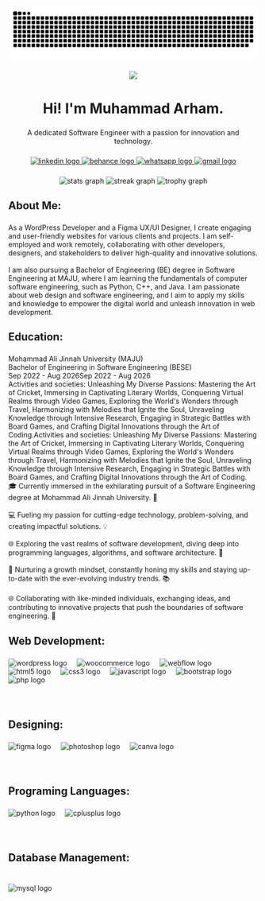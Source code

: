 <div align="center">
  <img src="https://raw.githubusercontent.com/platane/snk/output/github-contribution-grid-snake-dark.svg"  />
</div>

<br clear="both">

<div align="center">
  <img src="https://visitor-badge.laobi.icu/badge?page_id=Muhammad-Arham-6886.Muhammad-Arham-6886&left_color=olive&right_color=green&left_text=Views"  />
</div>

###

<h1 align="center">Hi! I'm Muhammad Arham.</h1>

###

<p align="center">A dedicated Software Engineer with a passion for innovation and technology.</p>

###

<div align="center">
  <a href="www.linkedin.com/in/muhammad-arham-49b388257" target="_blank">
    <img src="https://raw.githubusercontent.com/maurodesouza/profile-readme-generator/master/src/assets/icons/social/linkedin/default.svg" width="52" height="40" alt="linkedin logo"  />
  </a>
  <a href="https://www.behance.net/muhammadarham23" target="_blank">
    <img src="https://raw.githubusercontent.com/maurodesouza/profile-readme-generator/master/src/assets/icons/social/behance/default.svg" width="52" height="40" alt="behance logo"  />
  </a>
  <a href="https://wa.link/zyc3nr" target="_blank">
    <img src="https://raw.githubusercontent.com/maurodesouza/profile-readme-generator/master/src/assets/icons/social/whatsapp/default.svg" width="52" height="40" alt="whatsapp logo"  />
  </a>
  <a href="mailto:arhamarshadma795@mail.com" target="_blank">
    <img src="https://raw.githubusercontent.com/maurodesouza/profile-readme-generator/master/src/assets/icons/social/gmail/default.svg" width="52" height="40" alt="gmail logo"  />
  </a>
</div>

###

<div align="center">
  <img src="https://github-readme-stats.vercel.app/api?username=Muhammad-Arham-6886&hide_title=false&hide_rank=false&show_icons=true&include_all_commits=true&count_private=true&disable_animations=false&theme=dracula&locale=en&hide_border=true&order=1" height="170" alt="stats graph"  />
  <img src="https://streak-stats.demolab.com?user=Muhammad-Arham-6886&locale=en&mode=weekly&theme=dracula&hide_border=true&border_radius=5&date_format=M%20j%5B,%20Y%5D&order=3" height="170" alt="streak graph"  />
  <img src="https://github-profile-trophy.vercel.app?username=Muhammad-Arham-6886&theme=dracula&column=-1&row=1&margin-w=15&margin-h=8&no-bg=false&no-frame=true&order=4" height="150" alt="trophy graph"  />
</div>

###

<h2 align="left">About Me:</h2>

###

<p align="left">As a WordPress Developer and a Figma UX/UI Designer, I create engaging and user-friendly websites for various clients and projects. I am self-employed and work remotely, collaborating with other developers, designers, and stakeholders to deliver high-quality and innovative solutions.<br><br>I am also pursuing a Bachelor of Engineering (BE) degree in Software Engineering at MAJU, where I am learning the fundamentals of computer software engineering, such as Python, C++, and Java. I am passionate about web design and software engineering, and I aim to apply my skills and knowledge to empower the digital world and unleash innovation in web development.</p>

###

<h2 align="left">Education:</h2>

###

<p align="left">Mohammad Ali Jinnah University (MAJU)<br>Bachelor of Engineering in Software Engineering (BESE)<br>Sep 2022 - Aug 2026Sep 2022 - Aug 2026<br>Activities and societies: Unleashing My Diverse Passions: Mastering the Art of Cricket, Immersing in Captivating Literary Worlds, Conquering Virtual Realms through Video Games, Exploring the World's Wonders through Travel, Harmonizing with Melodies that Ignite the Soul, Unraveling Knowledge through Intensive Research, Engaging in Strategic Battles with Board Games, and Crafting Digital Innovations through the Art of Coding.Activities and societies: Unleashing My Diverse Passions: Mastering the Art of Cricket, Immersing in Captivating Literary Worlds, Conquering Virtual Realms through Video Games, Exploring the World's Wonders through Travel, Harmonizing with Melodies that Ignite the Soul, Unraveling Knowledge through Intensive Research, Engaging in Strategic Battles with Board Games, and Crafting Digital Innovations through the Art of Coding.<br>🎓 Currently immersed in the exhilarating pursuit of a Software Engineering degree at Mohammad Ali Jinnah University. 🚀<br><br>💻 Fueling my passion for cutting-edge technology, problem-solving, and creating impactful solutions. 💡<br><br>🌐 Exploring the vast realms of software development, diving deep into programming languages, algorithms, and software architecture. 🌟<br><br>🌱 Nurturing a growth mindset, constantly honing my skills and staying up-to-date with the ever-evolving industry trends. 📚<br><br>🌐 Collaborating with like-minded individuals, exchanging ideas, and contributing to innovative projects that push the boundaries of software engineering. 🤝</p>

###

<h2 align="left">Web Development:</h2>

###

<div align="left">
  <img src="https://cdn.jsdelivr.net/gh/devicons/devicon/icons/wordpress/wordpress-plain.svg" height="40" alt="wordpress logo"  />
  <img width="12" />
  <img src="https://cdn.jsdelivr.net/gh/devicons/devicon/icons/woocommerce/woocommerce-plain-wordmark.svg" height="40" alt="woocommerce logo"  />
  <img width="12" />
  <img src="https://cdn.jsdelivr.net/gh/devicons/devicon/icons/webflow/webflow-original.svg" height="40" alt="webflow logo"  />
  <img width="12" />
  <img src="https://cdn.jsdelivr.net/gh/devicons/devicon/icons/html5/html5-original.svg" height="40" alt="html5 logo"  />
  <img width="12" />
  <img src="https://cdn.jsdelivr.net/gh/devicons/devicon/icons/css3/css3-original.svg" height="40" alt="css3 logo"  />
  <img width="12" />
  <img src="https://cdn.jsdelivr.net/gh/devicons/devicon/icons/javascript/javascript-original.svg" height="40" alt="javascript logo"  />
  <img width="12" />
  <img src="https://cdn.jsdelivr.net/gh/devicons/devicon/icons/bootstrap/bootstrap-original.svg" height="40" alt="bootstrap logo"  />
  <img width="12" />
  <img src="https://cdn.jsdelivr.net/gh/devicons/devicon/icons/php/php-original.svg" height="40" alt="php logo"  />
</div>

###

<br clear="both">

<h2 align="left">Designing:</h2>

###

<div align="left">
  <img src="https://cdn.jsdelivr.net/gh/devicons/devicon/icons/figma/figma-original.svg" height="40" alt="figma logo"  />
  <img width="12" />
  <img src="https://cdn.jsdelivr.net/gh/devicons/devicon/icons/photoshop/photoshop-plain.svg" height="40" alt="photoshop logo"  />
  <img width="12" />
  <img src="https://cdn.jsdelivr.net/gh/devicons/devicon/icons/canva/canva-original.svg" height="40" alt="canva logo"  />
</div>

###

<br clear="both">

<h2 align="left">Programing Languages:</h2>

###

<div align="left">
  <img src="https://cdn.jsdelivr.net/gh/devicons/devicon/icons/python/python-original.svg" height="40" alt="python logo"  />
  <img width="12" />
  <img src="https://cdn.jsdelivr.net/gh/devicons/devicon/icons/cplusplus/cplusplus-original.svg" height="40" alt="cplusplus logo"  />
</div>

###

<br clear="both">

<h2 align="left">Database Management:</h2>

###

<br clear="both">

<div align="left">
  <img src="https://cdn.jsdelivr.net/gh/devicons/devicon/icons/mysql/mysql-original.svg" height="40" alt="mysql logo"  />
</div>

###
